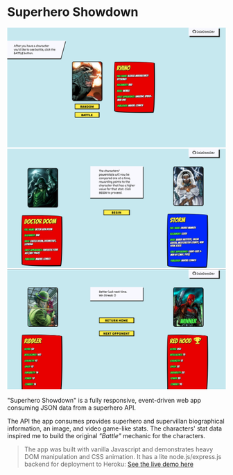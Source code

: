 # Superhero Showdown

![screenshot of the application](public/images/screenshot_01.png?raw=true)
![screenshot two of the application](public/images/screenshot_02.png?raw=true)
![screenshot three of the application](public/images/screenshot_03.png?raw=true)

"Superhero Showdown" is a fully responsive, event-driven web app consuming JSON data from a superhero API. 

The API the app consumes provides superhero and supervillan biographical information, an image, and video game-like stats. 
The characters' stat data inspired me to build the original _"Battle"_ mechanic for the characters.


>The app was built with vanilla Javascript and demonstrates heavy DOM manipulation and CSS animation. It has a lite node.js/express.js backend for deployment to Heroku: 
>[See the live demo here](https://superhero-showdown-app.herokuapp.com/)
